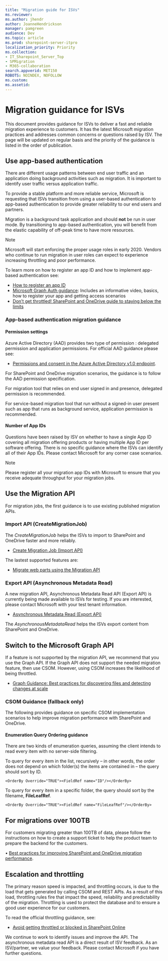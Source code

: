```yaml
---
title: "Migration guide for ISVs"
ms.reviewer: 
ms.author: jhendr
author: JoanneHendrickson
manager: pamgreen
audience: Dev
ms.topic: article
ms.prod: sharepoint-server-itpro
localization_priority: Priority
ms.collection: 
- IT_Sharepoint_Server_Top
- SPMigration
- M365-collaboration
search.appverid: MET150
ROBOTS: NOINDEX, NOFOLLOW
ms.custom: 
ms.assetid: 
---
```

# Migration guidance for ISVs

This document provides guidance for ISVs to deliver a fast and reliable migration experience to customers. It has the latest Microsoft migration practices and addresses common concerns or questions raised by ISV. The page will be updated on regular basis and the priority of the guidance is listed in the order of publication.

## Use app-based authentication
There are different usage patterns between end user traffic and an application doing background activities such as migration. It is important to identify user traffic versus application traffic. 

To provide a stable platform and more reliable service, Microsoft is requesting that ISVs transition from using a user-based authentication to app-based authentication to provide greater reliability to our end users and partners. 

Migration is a background task application and should **not** be run in user mode. By transitioning to app-based authentication, you will benefit from the elastic capability of off-peak time to have more resources.  

> [!Note]
>Microsoft will start enforcing the proper usage roles in early 2020. Vendors who continue to run migration in user roles can expect to experience increasing throttling and poor performance.

To learn more on how to register an app ID and how to implement app-based authentication see:

- [How to register an app ID](https://nam06.safelinks.protection.outlook.com/?url=https%3A%2F%2Fdocs.microsoft.com%2Fen-us%2Fazure%2Factive-directory%2Fdevelop%2Factive-directory-v2-registration-portal&data=04%7C01%7CWan.Wu%40microsoft.com%7C7c98484b20de4fc80fb308d6da3e3509%7C72f988bf86f141af91ab2d7cd011db47%7C1%7C0%7C636936358039977299%7CUnknown%7CTWFpbGZsb3d8eyJWIjoiMC4wLjAwMDAiLCJQIjoiV2luMzIiLCJBTiI6Ik1haWwiLCJXVCI6Mn0%3D%7C-1&sdata=L%2BObRVyCBKPwvvY7MUUsWX%2B8yEIbzqaTkBjcmNjc1vk%3D&reserved=0)
- [Microsoft Graph Auth guidance](https://nam06.safelinks.protection.outlook.com/?url=https%3A%2F%2Fdocs.microsoft.com%2Fen-us%2Fgraph%2Fauth%2F&data=04%7C01%7CWan.Wu%40microsoft.com%7C7c98484b20de4fc80fb308d6da3e3509%7C72f988bf86f141af91ab2d7cd011db47%7C1%7C0%7C636936358039977299%7CUnknown%7CTWFpbGZsb3d8eyJWIjoiMC4wLjAwMDAiLCJQIjoiV2luMzIiLCJBTiI6Ik1haWwiLCJXVCI6Mn0%3D%7C-1&sdata=ZrFqXsLT3BtT8ynnlLQH9w7JZIOw07zu2X3EYbBmfD4%3D&reserved=0):   Includes an informative video, basics, how to register your app and getting access scenarios
- [Don’t get throttled! SharePoint and OneDrive guide to staying below the limits](https://www.youtube.com/watch?v=_pBHfGGdMfE)

### App-based authentication migration guidance

#### Permission settings
Azure Active Directory (AAD) provides two type of permission : delegated permission and application permissions. For official AAD guidance please see:

- [Permissions and consent in the Azure Active Directory v1.0 endpoint](https://docs.microsoft.com/azure/active-directory/develop/v1-permissions-and-consent). 

For SharePoint and OneDrive migration scenarios, the guidance is to follow the AAD permission specification. 

For migration tool that relies on end user signed in and presence, delegated permission is recommended. 

For service-based migration tool that run without a signed-in user present such as app that runs as background service, application permission is recommended.

#### Number of App IDs

Questions have been raised by ISV on whether to have a single App ID covering all migration offering products or having multiple App ID per software offering. There is no specific guidance where the ISVs can identify all of their App IDs. Please contact Microsoft for any corner case scenarios. 

>[!Note]
> Please register all your migration app IDs with Microsoft to ensure that you receive adequate throughput for your migration jobs.


## Use the Migration API 
For migration jobs, the first guidance is to use existing published migration APIs.

### Import API (CreateMigrationJob)

The *CreateMigrationJob* helps the ISVs to import to SharePoint and OneDrive faster and more reliably. 

- [Create Migration Job (Import API)](https://docs.microsoft.com/sharepoint/dev/apis/migration-api-overview)

The lastest supported features are:

- [Migrate web parts using the Migration API](https://docs.microsoft.com/sharepoint/dev/apis/migrate-webparts-with-migrationapi)


### Export API (Asynchronous Metadata Read)

A new migration API, Asynchronous Metadata Read API (Export API) is currently being made available to ISVs for testing.  If you are interested, please contact Microsoft with your test tenant information.

- [Asynchronous Metadata Read (Export API)](https://docs.microsoft.com/sharepoint/dev/apis/export-amr-api)

The *AsynchronousMetadataRead* helps the ISVs export content from SharePoint and OneDrive.

## Switch to the Microsoft Graph API 
If a feature is not supported by the migration API, we recommend that you use the Graph API.  If the Graph API does not support the needed migration feature, then use CSOM. However, using CSOM increases the likelihood of being throttled. 

- [Graph Guidance: Best practices for discovering files and detecting changes at scale](https://docs.microsoft.com/onedrive/developer/rest-api/concepts/scan-guidance?view=odsp-graph-online)

### CSOM Guidance (fallback only)

The following provides guidance on specific CSOM implementation scenarios to help improve migration performance with SharePoint and OneDrive.

#### Enumeration Query Ordering guidance 
There are two kinds of enumeration queries, assuming the client intends to read every item with no server-side filtering.

To query for every item in the list, recursively – in other words, the order does not depend on which folder(s) the items are contained in – the query should sort by ID.

    <OrderBy Override="TRUE"><FieldRef name="ID"/></OrderBy>
 
To query for every item in a specific folder, the query should sort by the filename, **FileLeafRef**.

    <OrderBy Override="TRUE"><FieldRef name="FileLeafRef"/></OrderBy>


## For migrations over 100TB 

For customers migrating greater than 100TB of data, please follow the instructions on how to create a support ticket to help the product team to prepare the backend for the customers. 

• [Best practices for improving SharePoint and OneDrive migration performance](https://docs.microsoft.com/sharepointmigration/sharepoint-online-and-onedrive-migration-speed). 
 
## Escalation and throttling
 
The primary reason speed is impacted, and throttling occurs, is due to the load that gets generated by calling CSOM and REST APIs. As a result of this load, throttling rules fire that impact the speed, reliability and predictability of the migration. Throttling is used to protect the database and to ensure a good user experience for our customers.
 
To read the official throttling guidance, see:

- [Avoid getting throttled or blocked in SharePoint Online](https://myignite.techcommunity.microsoft.com/sessions/65661)

We continue to work to identify issues and improve the API. The asynchronous metadata read API is a direct result of ISV feedback. As an ISV/partner, we value your feedback. Please contact Microsoft if you have further questions. 

